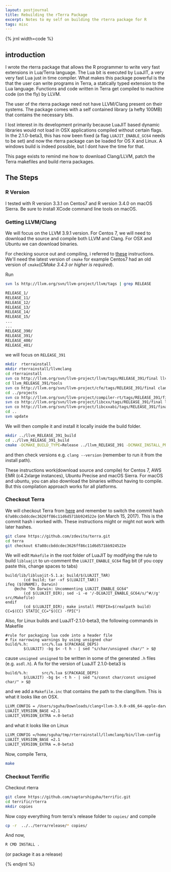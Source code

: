 ```yaml
---
layout: postjournal
title: Rebuilding the rTerra Package
excerpt: Notes to my self on building the rterra package for R
tags: misc
---
```


{% jrnl width=code %}

## introduction

I wrote the rterra package that allows the R programmer to write very fast
extensions in Lua/Terra language. The Lua bit is executed by LuaJIT, a very very
fast Lua just in time compiler. What makes this package powerful is the that the
user can write programs in Terra, a statically typed extension to the Lua
language. Functions and code written in Terra get compiled to machine code (on
the fly) by LLVM.

The user of the rterra package need not have LLVM/Clang present on their
systems. The package comes with a self contained library (a hefty 100MB) that
contains the necessary bits. 

I lost interest in its development primarily because LuaJIT based dynamic
libraries would not load in OSX applications compiled without certain flags. In
the 2.1.0-beta3, this has now been fixed (a flag `LUAJIT_ENABLE_GC64` needs to
be set) and now the rterra package can be loaded for OS X and Linux. A windows
build is indeed possible, but I dont have the time for that.

This page exists to remind me how to download Clang/LLVM, patch the Terra
makefiles and build rterra packages.

## The Steps

### R Version

I tested with R version 3.3.1 on Centos7 and R version 3.4.0  on macOS Sierra.
Be sure to install XCode command line tools on macOS.


### Getting LLVM/Clang

We will focus on the LLVM 3.9.1 version. For Centos 7, we will need to download the
source and compile both LLVM and Clang. For OSX and Ubuntu we can download binaries.

For checking source out and compiling, i referred
to [these](https://www.vultr.com/docs/how-to-install-llvm-and-clang-on-centos-6)
instructions. We'll need the latest version of `cmake` for example Centos7 had
an old version of `cmake`(*CMake 3.4.3 or higher is required*).

Run

```bash
svn ls http://llvm.org/svn/llvm-project/llvm/tags | grep RELEASE

RELEASE_1/
RELEASE_11/
RELEASE_12/
RELEASE_13/
RELEASE_14/
RELEASE_15/
...
...
RELEASE_390/
RELEASE_391/
RELEASE_400/
RELEASE_401/

```

we will focus on `RELEASE_391`

```bash
mkdir  rterrainstall
mkdir rterrainstall/llvmclang
cd rterrainstall
svn co http://llvm.org/svn/llvm-project/llvm/tags/RELEASE_391/final llvm_RELEASE_391
cd llvm_RELEASE_391/tools
svn co http://llvm.org/svn/llvm-project/cfe/tags/RELEASE_391/final clang
cd ../projects
svn co http://llvm.org/svn/llvm-project/compiler-rt/tags/RELEASE_391/final compiler-rt
svn co http://llvm.org/svn/llvm-project/libcxx/tags/RELEASE_391/final libcxx
svn co http://llvm.org/svn/llvm-project/libcxxabi/tags/RELEASE_391/final libcxxabi
cd ..
svn update
```

We will then compile it and install it locally inside the build folder.

```bash
mkdir ../llvm_RELEASE_391_build
cd ../llvm_RELEASE_391_build
cmake -DCMAKE_BUILD_TYPE=Release ../llvm_RELEASE_391 -DCMAKE_INSTALL_PREFIX=../llvmclang/ && make -j5
```

and then check versions e.g. `clang --version` (remember to run it from the
install path). 

These instructions work(download source and compile) for Centos 7, AWS EMR
(c4.2xlarge instances), Ubuntu Precise and macOS Sierra. For macOS and ubuntu,
you can also download the binaries without having to compile. But this
compilation approach works for all platforms.


### Checkout Terra

We will checkout Terra from [here](https://github.com/zdevito/terra) and
remember to switch the commit hash `67a08ccbddcdec3626ff86c11d6d571bb924522e`
(on March 15, 2017). This is the commit hash i worked with. These instructions
might or might not work with later hashes.

```bash
git clone https://github.com/zdevito/terra.git
cd terra
git checkout 67a08ccbddcdec3626ff86c11d6d571bb924522e
```

We will edit `Makefile` in the root folder of LuaJIT by modifying the rule to
build `libluajit` to un-comment the `LUAJIT_ENABLE_GC64` flag bit
(if you copy paste this, change spaces to tabs)

```make
build/lib/libluajit-5.1.a: build/$(LUAJIT_TAR)
        (cd build; tar -xf $(LUAJIT_TAR))
ifeq ($(UNAME), Darwin)
	@echo "On Darwin: Uncommenting LUAJIT_ENABLE_GC64"
        (cd $(LUAJIT_DIR); sed -i -e '/-DLUAJIT_ENABLE_GC64/s/^#//g' src/Makefile)
endif
     	(cd $(LUAJIT_DIR); make install PREFIX=$(realpath build) CC=$(CC) STATIC_CC="$(CC) -fPIC")

```
Also, for Linux builds and LuaJIT-2.1.0-beta3, the following commands in Makefile

```make
#rule for packaging lua code into a header file
# fix narrowing warnings by using unsigned char
build/%.h:      src/%.lua $(PACKAGE_DEPS)
        $(LUAJIT) -bg $< -t h - | sed "s/char/unsigned char/" > $@
```

cause `unsigned unsigned` to be written in some of the generated `.h` files
(e.g. `asdl.h`). A fix for the version of LuaJIT 2.1.0-beta3 is

```make
build/%.h:      src/%.lua $(PACKAGE_DEPS)
        $(LUAJIT) -bg $< -t h - | sed "s/const char/const unsigned char/" > $@

```
and we add a `Makefile.inc` that contains the path to the clang/llvm. This is
what it looks like on OSX. 

```bash
LLVM_CONFIG = /Users/sguha/Downloads/clang+llvm-3.9.0-x86_64-apple-darwin/bin/llvm-config
LUAJIT_VERSION_BASE =2.1
LUAJIT_VERSION_EXTRA =.0-beta3
```


and what it looks like on Linux

```bash
LLVM_CONFIG =/home/sguha/tmp/rterrainstall/llvmclang/bin/llvm-config
LUAJIT_VERSION_BASE =2.1
LUAJIT_VERSION_EXTRA =.0-beta3
```

Now, compile Terra,

```bash
make
```

### Checkout Terrific

Checkout rterra 

```bash
git clone https://github.com/saptarshiguha/terrific.git
cd terrific/rterra
mkdir copies

```

Now copy everything from terra's release folder to `copies/`
and compile

```bash
cp -r  ../../terra/release/* copies/
```

And now, 

```bash
R CMD INSTALL .
```
(or package it as a release)

{% endjrnl %}

